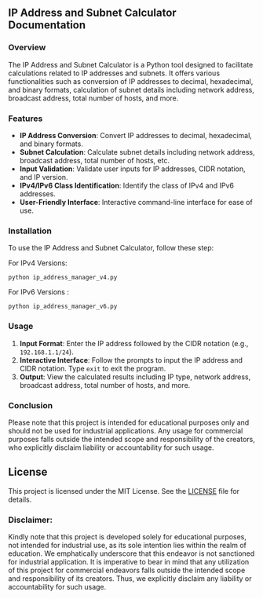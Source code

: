 ## IP Address and Subnet Calculator Documentation

### Overview
The IP Address and Subnet Calculator is a Python tool designed to facilitate calculations related to IP addresses and subnets. It offers various functionalities such as conversion of IP addresses to decimal, hexadecimal, and binary formats, calculation of subnet details including network address, broadcast address, total number of hosts, and more.

### Features
- **IP Address Conversion**: Convert IP addresses to decimal, hexadecimal, and binary formats.
- **Subnet Calculation**: Calculate subnet details including network address, broadcast address, total number of hosts, etc.
- **Input Validation**: Validate user inputs for IP addresses, CIDR notation, and IP version.
- **IPv4/IPv6 Class Identification**: Identify the class of IPv4 and IPv6 addresses.
- **User-Friendly Interface**: Interactive command-line interface for ease of use.

### Installation
To use the IP Address and Subnet Calculator, follow these step:
   
   For IPv4 Versions:
   ```
   python ip_address_manager_v4.py
   ```
   For IPv6 Versions :
   ```
   python ip_address_manager_v6.py
   ```

### Usage
1. **Input Format**: Enter the IP address followed by the CIDR notation (e.g., `192.168.1.1/24`).
2. **Interactive Interface**: Follow the prompts to input the IP address and CIDR notation. Type `exit` to exit the program.
3. **Output**: View the calculated results including IP type, network address, broadcast address, total number of hosts, and more.

### Conclusion
Please note that this project is intended for educational purposes only and should not be used for industrial applications. Any usage for commercial purposes falls outside the intended scope and responsibility of the creators, who explicitly disclaim liability or accountability for such usage.

## **License**
This project is licensed under the MIT License. See the [LICENSE](https://github.com/kavineksith/Automating-Daily-IT-Operations-with-Python-Integration/blob/main/LICENSE) file for details.

### **Disclaimer:**
Kindly note that this project is developed solely for educational purposes, not intended for industrial use, as its sole intention lies within the realm of education. We emphatically underscore that this endeavor is not sanctioned for industrial application. It is imperative to bear in mind that any utilization of this project for commercial endeavors falls outside the intended scope and responsibility of its creators. Thus, we explicitly disclaim any liability or accountability for such usage.